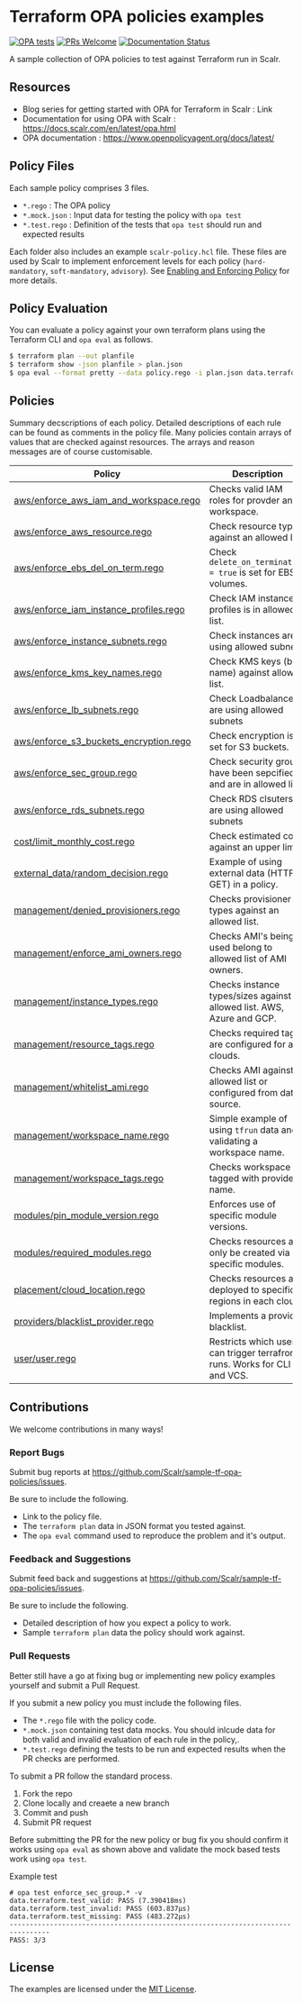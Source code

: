 # Terraform OPA policies examples

[![OPA tests](https://github.com/Scalr/sample-tf-opa-policies/workflows/OPA/badge.svg)](https://github.com/Scalr/sample-tf-opa-policies/actions?query=workflow%3AOPA)
[![PRs Welcome](https://img.shields.io/badge/PRs-welcome-brightgreen.svg)](https://github.com/Scalr/sample-tf-opa-policies/pulls)
[![Documentation Status](https://readthedocs.com/projects/scalr-athena/badge/?version=latest)](https://docs.scalr.com/en/latest/opa.html)

A sample collection of OPA policies to test against Terraform run in Scalr.

## Resources

* Blog series for getting started with OPA for Terraform in Scalr : Link
* Documentation for using OPA with Scalr : https://docs.scalr.com/en/latest/opa.html
* OPA documentation : https://www.openpolicyagent.org/docs/latest/

## Policy Files

Each sample policy comprises 3 files.

- `*.rego` : The OPA policy
- `*.mock.json` : Input data for testing the policy with `opa test`
- `*.test.rego` : Definition of the tests that `opa test` should run and expected results

Each folder also includes an example `scalr-policy.hcl` file. These files are used by Scalr to implement enforcement levels for each policy (`hard-mandatory`, `soft-mandatory`, `advisory`). See [Enabling and Enforcing Policy](https://docs.scalr.com/en/latest/opa.html#enabling-and-enforcing-policy) for more details.

## Policy Evaluation

You can evaluate a policy against your own terraform plans using the Terraform CLI and `opa eval` as follows.

```bash
$ terraform plan --out planfile
$ terraform show -json planfile > plan.json
$ opa eval --format pretty --data policy.rego -i plan.json data.terraform.deny
```

## Policies

Summary decscriptions of each policy. Detailed descriptions of each rule can be found as comments in the policy file.
Many policies contain arrays of values that are checked against resources. The arrays and reason messages are of course customisable.

| Policy                                 | Description                                                              |
| -------------------------------------- | ------------------------------------------------------------------------ |  
| [aws/enforce_aws_iam_and_workspace.rego](https://github.com/Scalr/sample-tf-opa-policies/blob/master/aws/enforce_aws_iam_and_workspace.rego) | Checks valid IAM roles for provder and workspace.                        |
| [aws/enforce_aws_resource.rego](https://github.com/Scalr/sample-tf-opa-policies/blob/master/aws/enforce_aws_resource.rego) | Check resource types against an allowed list.                            |
| [aws/enforce_ebs_del_on_term.rego](https://github.com/Scalr/sample-tf-opa-policies/blob/master/aws/enforce_ebs_del_on_term.rego) | Check `delete_on_termination = true` is set for EBS volumes.             |
| [aws/enforce_iam_instance_profiles.rego](https://github.com/Scalr/sample-tf-opa-policies/blob/master/aws/enforce_iam_instance_profiles.rego) | Check IAM instance profiles is in allowed list.                          |
| [aws/enforce_instance_subnets.rego](https://github.com/Scalr/sample-tf-opa-policies/blob/master/aws/enforce_instance_subnets.rego) | Check instances are using allowed subnets |
| [aws/enforce_kms_key_names.rego](https://github.com/Scalr/sample-tf-opa-policies/blob/master/aws/enforce_kms_key_names.rego) | Check KMS keys (by name) against allowed list.                           |
| [aws/enforce_lb_subnets.rego](https://github.com/Scalr/sample-tf-opa-policies/blob/master/aws/enforce_lb_subnets.rego) | Check Loadbalancers are using allowed subnets |
| [aws/enforce_s3_buckets_encryption.rego](https://github.com/Scalr/sample-tf-opa-policies/blob/master/aws/enforce_s3_buckets_encryption.rego) | Check encryption is set for S3 buckets.                                  |
| [aws/enforce_sec_group.rego](https://github.com/Scalr/sample-tf-opa-policies/blob/master/aws/enforce_sec_group.rego) | Check security groups have been sepcified and are in allowed list.       |
| [aws/enforce_rds_subnets.rego](https://github.com/Scalr/sample-tf-opa-policies/blob/master/aws/enforce_rds_subnets.rego) | Check RDS clsuters are using allowed subnets |
| [cost/limit_monthly_cost.rego](https://github.com/Scalr/sample-tf-opa-policies/blob/master/cost/limit_monthly_cost.rego) | Check estimated cost against an upper limit.                             |
| [external_data/random_decision.rego](https://github.com/Scalr/sample-tf-opa-policies/blob/master/external_data/random_decision.rego) | Example of using external data (HTTP GET) in a policy.                   |
| [management/denied_provisioners.rego](https://github.com/Scalr/sample-tf-opa-policies/blob/master/management/denied_provisioners.rego) | Checks provisioner types against an allowed list.                        |
| [management/enforce_ami_owners.rego](https://github.com/Scalr/sample-tf-opa-policies/blob/master/management/enforce_ami_owners.rego) | Checks AMI's being used belong to allowed list of AMI owners.            |
| [management/instance_types.rego](https://github.com/Scalr/sample-tf-opa-policies/blob/master/management/instance_types.rego) | Checks instance types/sizes against allowed list. AWS, Azure and GCP.    |
| [management/resource_tags.rego](https://github.com/Scalr/sample-tf-opa-policies/blob/master/management/resource_tags.rego) | Checks required tags are configured for all clouds.                      |
| [management/whitelist_ami.rego](https://github.com/Scalr/sample-tf-opa-policies/blob/master/management/whitelist_ami.rego) | Checks AMI against allowed list or configured from data source.          |
| [management/workspace_name.rego](https://github.com/Scalr/sample-tf-opa-policies/blob/master/management/workspace_name.rego) | Simple example of using `tfrun` data and validating a workspace name.    |
| [management/workspace_tags.rego](https://github.com/Scalr/sample-tf-opa-policies/blob/master/management/workspace_tags.rego) | Checks workspace is tagged with provider name.                           |
| [modules/pin_module_version.rego](https://github.com/Scalr/sample-tf-opa-policies/blob/master/modules/pin_module_version.rego) | Enforces use of specific module versions.                                |
| [modules/required_modules.rego](https://github.com/Scalr/sample-tf-opa-policies/blob/master/modules/required_modules.rego) | Checks resources are only be created via specific modules.               |
| [placement/cloud_location.rego](https://github.com/Scalr/sample-tf-opa-policies/blob/master/placement/cloud_location.rego) | Checks resources are deployed to specific regions in each cloud.         |
| [providers/blacklist_provider.rego](https://github.com/Scalr/sample-tf-opa-policies/blob/master/providers/blacklist_provider.rego) | Implements a provider blacklist.                                         |
| [user/user.rego](https://github.com/Scalr/sample-tf-opa-policies/blob/master/user/user.rego) | Restricts which users can trigger terrafrom runs. Works for CLI and VCS. |

## Contributions

We welcome contributions in many ways!

### Report Bugs

Submit bug reports at https://github.com/Scalr/sample-tf-opa-policies/issues.

Be sure to include the following.

* Link to the policy file.
* The `terraform plan` data in JSON format you tested against.
* The `opa eval` command used to reproduce the problem and it's output.

### Feedback and Suggestions

Submit feed back and suggestions at https://github.com/Scalr/sample-tf-opa-policies/issues.

Be sure to include the following.

* Detailed description of how you expect a policy to work.
* Sample `terraform plan` data the policy should work against.

### Pull Requests

Better still have a go at fixing bug or implementing new policy examples yourself and submit a Pull Request.

If you submit a new policy you must include the following files.

* The `*.rego` file with the policy code.
* `*.mock.json` containing test data mocks. You should inlcude data for both valid and invalid evaluation of each rule in the policy,.
* `*.test.rego` defining the tests to be run and expected results when the PR checks are performed.

To submit a PR follow the standard process.

1. Fork the repo
2. Clone locally and creaete a new branch
3. Commit and push
4. Submit PR request

Before submitting the PR for the new policy or bug fix you should confirm it works using `opa eval` as shown above and validate the mock based tests work using `opa test`.

Example test

```
# opa test enforce_sec_group.* -v 
data.terraform.test_valid: PASS (7.390418ms)
data.terraform.test_invalid: PASS (603.837µs)
data.terraform.test_missing: PASS (483.272µs)
--------------------------------------------------------------------------------
PASS: 3/3
```

## License

The examples are licensed under the [MIT License](https://github.com/Scalr/sample-tf-opa-policies/blob/master/LICENSE).


